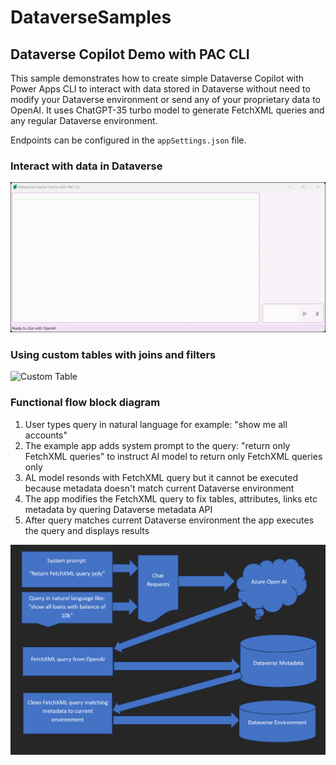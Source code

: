 # DataverseSamples

## Dataverse Copilot Demo with PAC CLI

This sample demonstrates how to create simple Dataverse Copilot with Power Apps CLI to interact with data stored in Dataverse without need 
to modify your Dataverse environment or send any of your proprietary data to OpenAI. 
It uses ChatGPT-35 turbo model to generate FetchXML queries and any regular Dataverse environment.

Endpoints can be configured in the `appSettings.json` file.

### Interact with data in Dataverse 

![Dataverse Copilot Demo with PAC CLI](media/all-accounts-search.gif)

### Using custom tables with joins and filters

![Custom Table](media/custom_table.gif)

### Functional flow block diagram

1. User types query in natural language for example: "show me all accounts"	
2. The example app adds system prompt to the query: "return only FetchXML queries" to instruct AI model to return only FetchXML queries only
3. AL model resonds with FetchXML query but it cannot be executed because metadata doesn't match current Dataverse environment
4. The app modifies the FetchXML query to fix tables, attributes, links etc metadata by quering Dataverse metadata API
5. After query matches current Dataverse environment the app executes the query and displays results

![Custom Table](media/FunctionalFlow.png)

